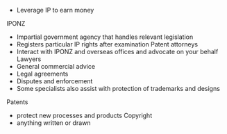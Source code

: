 - Leverage IP to earn money

IPONZ
- Impartial government agency that handles relevant legislation
- Registers particular IP rights after examination
Patent attorneys
- Interact with IPONZ and overseas offices and advocate on your behalf
Lawyers
- General commercial advice
- Legal agreements
- Disputes and enforcement
- Some specialists also assist with protection of trademarks and designs

Patents
- protect new processes and products
Copyright
- anything written or drawn